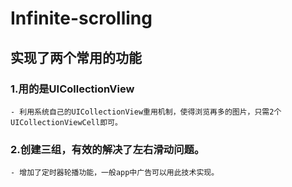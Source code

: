 # Infinite-scrolling

## 实现了两个常用的功能

### 1.用的是UICollectionView
    - 利用系统自己的UICollectionView重用机制，使得浏览再多的图片，只需2个UICollectionViewCell即可。
    
### 2.创建三组，有效的解决了左右滑动问题。
    - 增加了定时器轮播功能，一般app中广告可以用此技术实现。
